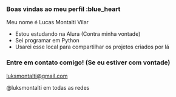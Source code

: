 ### Boas vindas ao meu perfil :blue_heart

Meu nome é Lucas Montalti Vilar

- Estou estudando na Alura (Contra minha vontade)
- Sei programar em Python
- Usarei esse local para compartilhar os projetos criados por lá


### Entre em contato comigo! (Se eu estiver com vontade)

luksmontalti@gmail.com  

@luksmontalti em todas as redes
